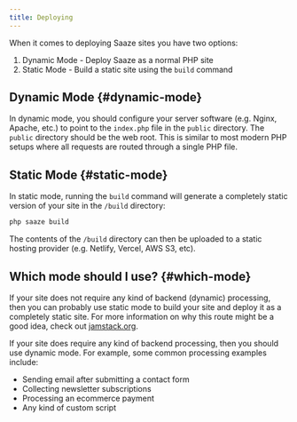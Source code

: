 ```yaml
---
title: Deploying
---
```


When it comes to deploying Saaze sites you have two options:

1. Dynamic Mode - Deploy Saaze as a normal PHP site
1. Static Mode - Build a static site using the `build` command

## Dynamic Mode {#dynamic-mode}

In dynamic mode, you should configure your server software (e.g. Nginx, Apache, etc.) to point to the `index.php` file in the `public` directory. The `public` directory should be the web root. This is similar to most modern PHP setups where all requests are routed through a single PHP file.

## Static Mode {#static-mode}

In static mode, running the `build` command will generate a completely static version of your site in the `/build` directory:

```bash
php saaze build
```

The contents of the `/build` directory can then be uploaded to a static hosting provider (e.g. Netlify, Vercel, AWS S3, etc).

## Which mode should I use? {#which-mode}

If your site does not require any kind of backend (dynamic) processing, then you can probably use static mode to build your site and deploy it as a completely static site. For more information on why this route might be a good idea, check out [jamstack.org](https://jamstack.org/).

If your site does require any kind of backend processing, then you should use dynamic mode. For example, some common processing examples include:

* Sending email after submitting a contact form
* Collecting newsletter subscriptions
* Processing an ecommerce payment
* Any kind of custom script
